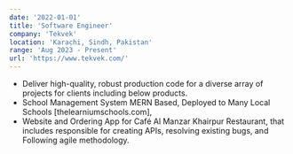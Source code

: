 ```yaml
---
date: '2022-01-01'
title: 'Software Engineer'
company: 'Tekvek'
location: 'Karachi, Sindh, Pakistan'
range: 'Aug 2023 - Present'
url: 'https://www.tekvek.com/'
---
```


- Deliver high-quality, robust production code for a diverse array of projects for clients including below products.
- School Management System MERN Based, Deployed to Many Local Schools [thelearniumschools.com],
- Website and Ordering App for Café Al Manzar Khairpur Restaurant, that includes responsible for creating APIs, resolving existing bugs, and Following agile methodology.

